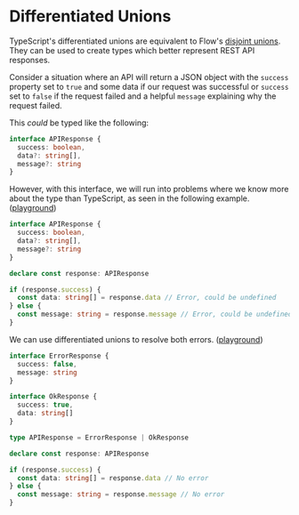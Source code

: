 # Differentiated Unions

TypeScript's differentiated unions are equivalent to Flow's [disjoint unions](https://flow.org/en/docs/types/unions/#toc-disjoint-unions). They can be used to create types which better represent REST API responses.

Consider a situation where an API will return a JSON object with the `success` property set to `true` and some data if our request was successful or `success` set to `false` if the request failed and a helpful `message` explaining why the request failed.

This *could* be typed like the following:

```typescript
interface APIResponse {
  success: boolean,
  data?: string[],
  message?: string
}
```

However, with this interface, we will run into problems where we know more about the type than TypeScript, as seen in the following example. ([playground](https://agentcooper.github.io/typescript-play/#code/JYOwLgpgTgZghgYwgAgIIAUCSAlCBnABwHsQ8UBvAKGWTwFcEk88AuZAIyKIBsI4QANNWQATOGDgB+NnjBRQAcwDaAXSE0AtvjxwFEabTmLKAX0qUREBNzhQUCErOR3CjiGww58xUhHPAYZAAKFx8yADp6Rm0ASmQqGgdSMFFxOBkjEGUVZABeZ283cLEJZAB6MuQAUSgoIigBZAc6bhEOFDoQSxhQCBFTZAhuMnjhJKctZl13Q3ksvILXX3DJnT1yypq6hqaiFrb2Dq6IHpA+0yA))

```typescript
interface APIResponse {
  success: boolean,
  data?: string[],
  message?: string
}

declare const response: APIResponse

if (response.success) {
  const data: string[] = response.data // Error, could be undefined
} else {
  const message: string = response.message // Error, could be undefined
}
```

We can use differentiated unions to resolve both errors. ([playground](https://agentcooper.github.io/typescript-play/#code/JYOwLgpgTgZghgYwgAgKJSgeygJQgZwAdMR8UBvAKGWXwFcEl98AuZeAGzIBprkBbAvjgBzCG3xgooEZQC+lSqEixEKAPIBrPERJlkVGvUZC2UuhF40AJnDBwJUmQG0AuvMVgAnoRQBBAAUASR1iUhQAXjQMbFC9FAAfZC048MVrCAQOOCgUBD0wZFzdcLZAkIIwskVgGGQACmKqiAA6YyZ8AEoDPnzSQtt7R2kQETdkKKb4lsG4ZAB6eeQAOUxkaCwoeXWuCl6CgSFRcVonUYmiyunBZmOFpdX1mK25IA))

```typescript
interface ErrorResponse {
  success: false,
  message: string
}

interface OkResponse {
  success: true,
  data: string[]
}

type APIResponse = ErrorResponse | OkResponse

declare const response: APIResponse

if (response.success) {
  const data: string[] = response.data // No error
} else {
  const message: string = response.message // No error
}
```
